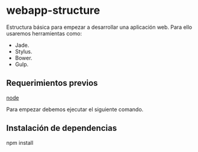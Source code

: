 webapp-structure
================

Estructura básica para empezar a desarrollar una aplicación web. Para ello usaremos herramientas como:

<ul>
  <li>Jade.</li>
  <li>Stylus.</li>
  <li>Bower.</li>
  <li>Gulp.</li>
</ul>


<h2>Requerimientos previos</h2>

<a href="http://nodejs.org/" target="_blank">node</a>

Para empezar debemos ejecutar el siguiente comando.

<h2>Instalación de dependencias</h2>

npm install

